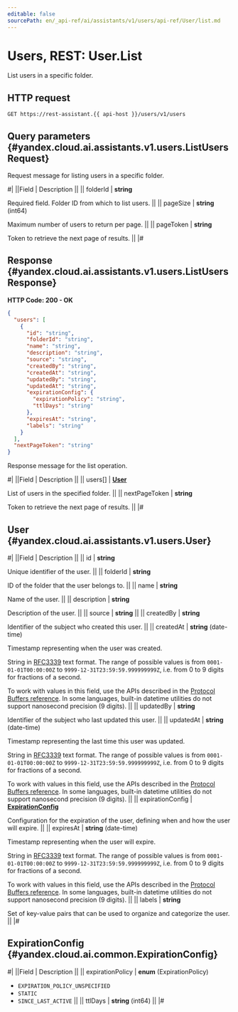 ```yaml
---
editable: false
sourcePath: en/_api-ref/ai/assistants/v1/users/api-ref/User/list.md
---
```


# Users, REST: User.List

List users in a specific folder.

## HTTP request

```
GET https://rest-assistant.{{ api-host }}/users/v1/users
```

## Query parameters {#yandex.cloud.ai.assistants.v1.users.ListUsersRequest}

Request message for listing users in a specific folder.

#|
||Field | Description ||
|| folderId | **string**

Required field. Folder ID from which to list users. ||
|| pageSize | **string** (int64)

Maximum number of users to return per page. ||
|| pageToken | **string**

Token to retrieve the next page of results. ||
|#

## Response {#yandex.cloud.ai.assistants.v1.users.ListUsersResponse}

**HTTP Code: 200 - OK**

```json
{
  "users": [
    {
      "id": "string",
      "folderId": "string",
      "name": "string",
      "description": "string",
      "source": "string",
      "createdBy": "string",
      "createdAt": "string",
      "updatedBy": "string",
      "updatedAt": "string",
      "expirationConfig": {
        "expirationPolicy": "string",
        "ttlDays": "string"
      },
      "expiresAt": "string",
      "labels": "string"
    }
  ],
  "nextPageToken": "string"
}
```

Response message for the list operation.

#|
||Field | Description ||
|| users[] | **[User](#yandex.cloud.ai.assistants.v1.users.User)**

List of users in the specified folder. ||
|| nextPageToken | **string**

Token to retrieve the next page of results. ||
|#

## User {#yandex.cloud.ai.assistants.v1.users.User}

#|
||Field | Description ||
|| id | **string**

Unique identifier of the user. ||
|| folderId | **string**

ID of the folder that the user belongs to. ||
|| name | **string**

Name of the user. ||
|| description | **string**

Description of the user. ||
|| source | **string** ||
|| createdBy | **string**

Identifier of the subject who created this user. ||
|| createdAt | **string** (date-time)

Timestamp representing when the user was created.

String in [RFC3339](https://www.ietf.org/rfc/rfc3339.txt) text format. The range of possible values is from
`0001-01-01T00:00:00Z` to `9999-12-31T23:59:59.999999999Z`, i.e. from 0 to 9 digits for fractions of a second.

To work with values in this field, use the APIs described in the
[Protocol Buffers reference](https://developers.google.com/protocol-buffers/docs/reference/overview).
In some languages, built-in datetime utilities do not support nanosecond precision (9 digits). ||
|| updatedBy | **string**

Identifier of the subject who last updated this user. ||
|| updatedAt | **string** (date-time)

Timestamp representing the last time this user was updated.

String in [RFC3339](https://www.ietf.org/rfc/rfc3339.txt) text format. The range of possible values is from
`0001-01-01T00:00:00Z` to `9999-12-31T23:59:59.999999999Z`, i.e. from 0 to 9 digits for fractions of a second.

To work with values in this field, use the APIs described in the
[Protocol Buffers reference](https://developers.google.com/protocol-buffers/docs/reference/overview).
In some languages, built-in datetime utilities do not support nanosecond precision (9 digits). ||
|| expirationConfig | **[ExpirationConfig](#yandex.cloud.ai.common.ExpirationConfig)**

Configuration for the expiration of the user, defining when and how the user will expire. ||
|| expiresAt | **string** (date-time)

Timestamp representing when the user will expire.

String in [RFC3339](https://www.ietf.org/rfc/rfc3339.txt) text format. The range of possible values is from
`0001-01-01T00:00:00Z` to `9999-12-31T23:59:59.999999999Z`, i.e. from 0 to 9 digits for fractions of a second.

To work with values in this field, use the APIs described in the
[Protocol Buffers reference](https://developers.google.com/protocol-buffers/docs/reference/overview).
In some languages, built-in datetime utilities do not support nanosecond precision (9 digits). ||
|| labels | **string**

Set of key-value pairs that can be used to organize and categorize the user. ||
|#

## ExpirationConfig {#yandex.cloud.ai.common.ExpirationConfig}

#|
||Field | Description ||
|| expirationPolicy | **enum** (ExpirationPolicy)

- `EXPIRATION_POLICY_UNSPECIFIED`
- `STATIC`
- `SINCE_LAST_ACTIVE` ||
|| ttlDays | **string** (int64) ||
|#
